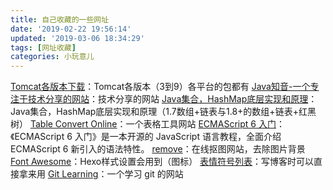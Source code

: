 ```yaml
---
title: 自己收藏的一些网址
date: '2019-02-22 19:56:14'
updated: '2019-03-06 18:34:29'
tags: [网址收藏]
categories: 小玩意儿
---
```

[Tomcat各版本下载](http://archive.apache.org/dist/tomcat/)：Tomcat各版本（3到9）各平台的包都有
[Java知音-一个专注于技术分享的网站](https://www.javazhiyin.com/)：技术分享的网站
[Java集合，HashMap底层实现和原理](https://my.oschina.net/90888/blog/1626045)：Java集合，HashMap底层实现和原理（1.7数组+链表与1.8+的数组+链表+红黑树）
[Table Convert Online](https://tableconvert.com/)：一个表格工具网站
[ECMAScript 6 入门](http://es6.ruanyifeng.com/)：《ECMAScript 6 入门》是一本开源的 JavaScript 语言教程，全面介绍 ECMAScript 6 新引入的语法特性。
[remove](https://www.remove.bg)：在线抠图网站，去除图片背景
[Font Awesome](http://fontawesome.dashgame.com/)：Hexo样式设置会用到（图标）
[表情符号列表](http://cn.piliapp.com/emoji/list/)：写博客时可以直接拿来用
[Git Learning](https://learngitbranching.js.org/)：一个学习 git 的网站
